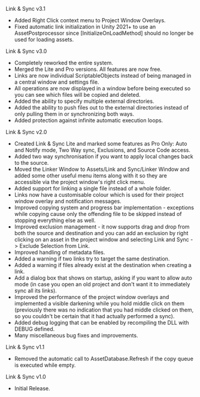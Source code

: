 Link & Sync v3.1
- Added Right Click context menu to Project Window Overlays.
- Fixed automatic link initialization in Unity 2021+ to use an AssetPostprocessor since [InitializeOnLoadMethod] should no longer be used for loading assets.

Link & Sync v3.0
- Completely reworked the entire system.
- Merged the Lite and Pro versions. All features are now free.
- Links are now individual ScriptableObjects instead of being managed in a central window and settings file.
- All operations are now displayed in a window before being executed so you can see which files will be copied and deleted.
- Added the ability to specify multiple external directories.
- Added the ability to push files out to the external directories instead of only pulling them in or synchronizing both ways.
- Added protection against infinite automatic execution loops.

Link & Sync v2.0
- Created Link & Sync Lite and marked some features as Pro Only: Auto and Notify mode, Two Way sync, Exclusions, and Source Code access.
- Added two way synchronisation if you want to apply local changes back to the source.
- Moved the Linker Window to Assets/Link and Sync/Linker Window and added some other useful menu items along with it so they are accessible via the project window's right click menu.
- Added support for linking a single file instead of a whole folder.
- Links now have a customisable colour which is used for their project window overlay and notification messages.
- Improved copying system and progress bar implementation - exceptions while copying cause only the offending file to be skipped instead of stopping everything else as well.
- Improved exclusion management - it now supports drag and drop from both the source and destination and you can add an exclusion by right clicking on an asset in the project window and selecting Link and Sync -> Exclude Selection from Link.
- Improved handling of metadata files.
- Added a warning if two links try to target the same destination.
- Added a warning if files already exist at the destination when creating a link.
- Add a dialog box that shows on startup, asking if you want to allow auto mode (in case you open an old project and don't want it to immediately sync all its links).
- Improved the performance of the project window overlays and implemented a visible darkening while you hold middle click on them (previously there was no indication that you had middle clicked on them, so you couldn't be certain that it had actually performed a sync).
- Added debug logging that can be enabled by recompiling the DLL with DEBUG defined.
- Many miscellaneous bug fixes and improvements.

Link & Sync v1.1
- Removed the automatic call to AssetDatabase.Refresh if the copy queue is executed while empty.

Link & Sync v1.0
- Initial Release.
